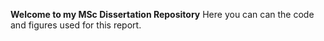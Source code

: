 **Welcome to my MSc Dissertation Repository**
Here you can can the code and figures used for this report.
